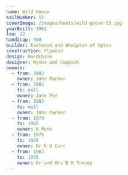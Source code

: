 ```yaml
---
name: Wild Goose
sailNumber: 53
coverImage: /images/boats/wild-goose-53.jpg
yearBuilt: 1962
loa: 22
handicap: 908
builder: Eastwood and Whelpton of Upton
construction: Plywood
design: Hardchine
designer: Wyche and Coppock
owners:
  - from: 2002
    owner: John Parker
  - from: 2002
    to: null
    owner: Jane Pye
  - from: 1983
    to: null
    owner: John Parker
  - from: 1979
    to: 1983
    owner: N Monk
  - from: 1975
    to: 1979
    owner: Dr R U Carr
  - from: 1962
    to: 1975
    owner: Dr and Mrs B M Tracey
---
```

